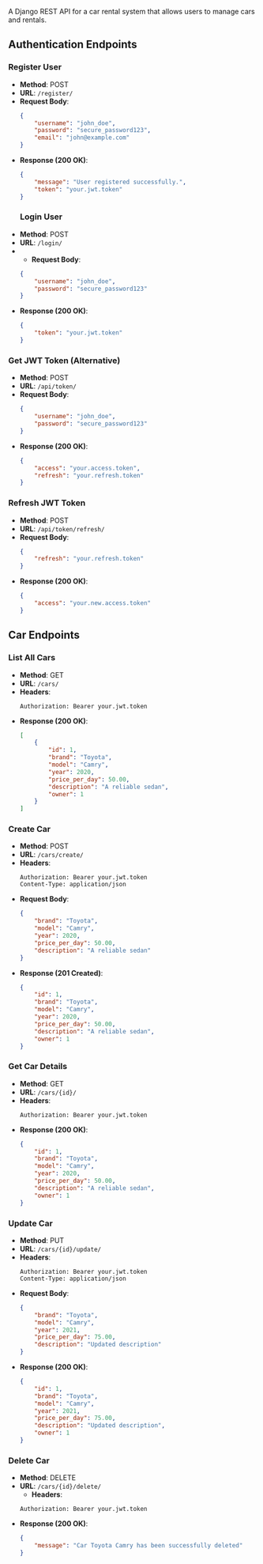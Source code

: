 A Django REST API for a car rental system that allows users to manage cars and rentals.
## Authentication Endpoints

### Register User
- **Method**: POST
- **URL**: `/register/`
- **Request Body**:
  ```json
  {
      "username": "john_doe",
      "password": "secure_password123",
      "email": "john@example.com"
  }
  ```
- **Response (200 OK)**:
  ```json
  {
      "message": "User registered successfully.",
      "token": "your.jwt.token"
  }
  ```
  ### Login User
- **Method**: POST
- **URL**: `/login/`
- - **Request Body**:
  ```json
  {
      "username": "john_doe",
      "password": "secure_password123"
  }
  ```
- **Response (200 OK)**:
  ```json
  {
      "token": "your.jwt.token"
  }
  ```

### Get JWT Token (Alternative)
- **Method**: POST
- **URL**: `/api/token/`
- **Request Body**:
  ```json
  {
      "username": "john_doe",
      "password": "secure_password123"
  }
  ```
- **Response (200 OK)**:
  ```json
  {
      "access": "your.access.token",
      "refresh": "your.refresh.token"
  }
  ```

### Refresh JWT Token
- **Method**: POST
- **URL**: `/api/token/refresh/`
- **Request Body**:
  ```json
  {
      "refresh": "your.refresh.token"
  }
  ```
- **Response (200 OK)**:
  ```json
  {
      "access": "your.new.access.token"
  }
  ```

## Car Endpoints

### List All Cars
- **Method**: GET
- **URL**: `/cars/`
- **Headers**:
  ```
  Authorization: Bearer your.jwt.token
  ```
- **Response (200 OK)**:
  ```json
  [
      {
          "id": 1,
          "brand": "Toyota",
          "model": "Camry",
          "year": 2020,
          "price_per_day": 50.00,
          "description": "A reliable sedan",
          "owner": 1
      }
  ]
  ```

### Create Car
- **Method**: POST
- **URL**: `/cars/create/`
- **Headers**:
  ```
  Authorization: Bearer your.jwt.token
  Content-Type: application/json
  ```
- **Request Body**:
  ```json
  {
      "brand": "Toyota",
      "model": "Camry",
      "year": 2020,
      "price_per_day": 50.00,
      "description": "A reliable sedan"
  }
  ```
- **Response (201 Created)**:
  ```json
  {
      "id": 1,
      "brand": "Toyota",
      "model": "Camry",
      "year": 2020,
      "price_per_day": 50.00,
      "description": "A reliable sedan",
      "owner": 1
  }
  ```

### Get Car Details
- **Method**: GET
- **URL**: `/cars/{id}/`
- **Headers**:
  ```
  Authorization: Bearer your.jwt.token
  ```
- **Response (200 OK)**:
  ```json
  {
      "id": 1,
      "brand": "Toyota",
      "model": "Camry",
      "year": 2020,
      "price_per_day": 50.00,
      "description": "A reliable sedan",
      "owner": 1
  }
  ```

### Update Car
- **Method**: PUT
- **URL**: `/cars/{id}/update/`
- **Headers**:
  ```
  Authorization: Bearer your.jwt.token
  Content-Type: application/json
  ```
- **Request Body**:
  ```json
  {
      "brand": "Toyota",
      "model": "Camry",
      "year": 2021,
      "price_per_day": 75.00,
      "description": "Updated description"
  }
  ```
- **Response (200 OK)**:
  ```json
  {
      "id": 1,
      "brand": "Toyota",
      "model": "Camry",
      "year": 2021,
      "price_per_day": 75.00,
      "description": "Updated description",
      "owner": 1
  }
  ```

### Delete Car
- **Method**: DELETE
- **URL**: `/cars/{id}/delete/`
  - **Headers**:
  ```
  Authorization: Bearer your.jwt.token
  ```
- **Response (200 OK)**:
  ```json
  {
      "message": "Car Toyota Camry has been successfully deleted"
  }
  ```

